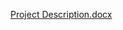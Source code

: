 [Project Description.docx](https://github.com/user-attachments/files/16043791/Project.Description.docx)
